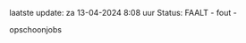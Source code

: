laatste update: 
za 13-04-2024  8:08   uur 
Status: FAALT - fout - 
<div class="service R">opschoonjobs</div>